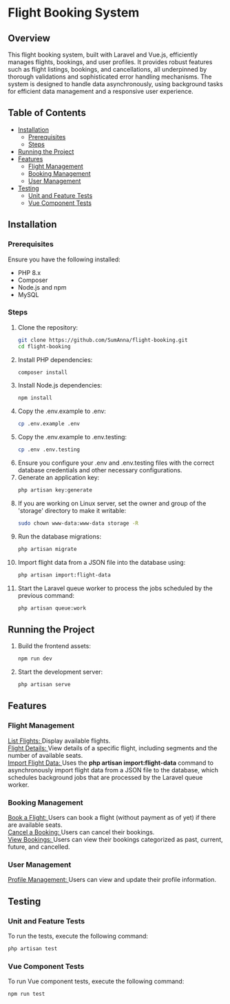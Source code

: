 # Flight Booking System

## Overview

This flight booking system, built with Laravel and Vue.js, efficiently manages flights, bookings, and user profiles. It provides robust features such as flight listings, bookings, and cancellations, all underpinned by thorough validations and sophisticated error handling mechanisms. The system is designed to handle data asynchronously, using background tasks for efficient data management and a responsive user experience.

## Table of Contents
- [Installation](#installation)
  - [Prerequisites](#prerequisites)
  - [Steps](#steps)
- [Running the Project](#running-the-project)
- [Features](#features)
  - [Flight Management](#flight-management)
  - [Booking Management](#booking-management)
  - [User Management](#user-management)
- [Testing](#testing)
  - [Unit and Feature Tests](#unit-and-feature-tests)
  - [Vue Component Tests](#vue-component-tests)

## Installation

### Prerequisites

Ensure you have the following installed:
- PHP 8.x
- Composer
- Node.js and npm
- MySQL

### Steps

1. Clone the repository:
   ```bash
   git clone https://github.com/SumAnna/flight-booking.git
   cd flight-booking
   ```
2. Install PHP dependencies:
   ```bash
   composer install
   ```
3. Install Node.js dependencies:
   ```bash
   npm install
   ```
4. Copy the .env.example to .env:
   ```bash
   cp .env.example .env
   ```
5. Copy the .env.example to .env.testing:
   ```bash
   cp .env .env.testing
   ```
6. Ensure you configure your .env and .env.testing files with the correct database credentials and other necessary configurations.<br/>   
7. Generate an application key:
   ```bash
   php artisan key:generate
   ```
8. If you are working on Linux server, set the owner and group of the 'storage' directory to make it writable:
   ```bash
   sudo chown www-data:www-data storage -R
   ```
9. Run the database migrations:
    ```bash
    php artisan migrate
    ```
10. Import flight data from a JSON file into the database using:
    ```bash
    php artisan import:flight-data
    ```
11. Start the Laravel queue worker to process the jobs scheduled by the previous command:
    ```bash
    php artisan queue:work
    ```

## Running the Project
1. Build the frontend assets:
   ```bash
   npm run dev
   ```
2. Start the development server:
   ```bash
   php artisan serve
   ```

## Features
### Flight Management
<ins>List Flights: </ins>Display available flights.<br />
<ins>Flight Details: </ins>View details of a specific flight, including segments and the number of available seats.<br />
<ins>Import Flight Data: </ins>Uses the <b>php artisan import:flight-data</b> command to asynchronously import flight data from a JSON file to the database, which schedules background jobs that are processed by the Laravel queue worker.<br />
### Booking Management
<ins>Book a Flight: </ins>Users can book a flight (without payment as of yet) if there are available seats.<br />
<ins>Cancel a Booking: </ins>Users can cancel their bookings.<br />
<ins>View Bookings: </ins>Users can view their bookings categorized as past, current, future, and cancelled.<br />
### User Management
<ins>Profile Management: </ins>Users can view and update their profile information.<br />

## Testing
### Unit and Feature Tests
To run the tests, execute the following command:
   ```bash
   php artisan test
   ```
### Vue Component Tests
To run Vue component tests, execute the following command:
   ```bash
   npm run test
   ```
